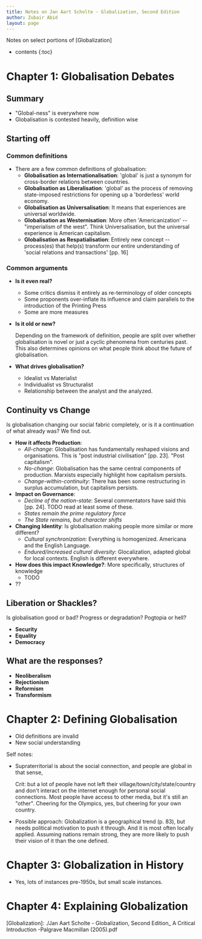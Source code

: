```yaml
---
title: Notes on Jan Aart Scholte - Globalization, Second Edition
author: Zubair Abid
layout: page
---
```


Notes on select portions of [Globalization]

- contents
{:toc}

# Chapter 1: Globalisation Debates

## Summary

- "Global-ness" is everywhere now
- Globalisation is contested heavily, definition wise

## Starting off

### Common definitions

- There are a few common definitions of globalisation:
    - **Globalisation as Internationalisation**: 'global' is just a synonym for
      cross-border relations between countries.
    - **Globalisation as Liberalisation**: 'global' as the process of removing
      state-imposed restrictions for opening up a 'borderless' world economy.
    - **Globalisation as Universalisation**: It means that experiences are
      universal worldwide.
    - **Globalisation as Westernisation**: More often 'Americanization' --
      "imperialism of the west". Think Universalisation, but the universal
      experience is American capitalism.
    - **Globalisation as Respatialisation**: Entirely new concept -- process(es)
      that help(s) transform our entire understanding of 'social relations and
      transactions' [pp. 16]

### Common arguments

- **Is it even real?**
    - Some critics dismiss it entirely as re-terminology of older concepts
    - Some proponents over-inflate its influence and claim parallels to the
      introduction of the Printing Press
    - Some are more measures
- **Is it old or new?**

  Depending on the framework of definition, people are split over whether
  globalisation is novel or just a cyclic phenomena from centuries past. This
  also determines opinions on what people think about the future of
  globalisation.
- **What drives globalisation?**
    - Idealist vs Materialist
    - Individualist vs Structuralist
    - Relationship between the analyst and the analyzed.

## Continuity vs Change

Is globalisation changing our social fabric completely, or is it a continuation
of what already was? We find out.

- **How it affects Production**:
    - *All-change*: Globalisation has fundamentally reshaped visions and
      organisations. This is "post industrial civilisation" [pp. 23]. "Post
      capitalism".
    - *No-change*: Globalisation has the same central components of production.
      Marxists especially highlight how capitalism persists.
    - *Change-within-continuity*: There has been some restructuring in surplus
      accumulation, but capitalism persists.
- **Impact on Governance**:
    - *Decline of the nation-state*: Several commentators have said this [pp.
      24]. TODO read at least some of these.
    - *States remain the prime regulatory force*
    - *The State remains, but character shifts* 
- **Changing Identity**: Is globalisation making people more similar or more
  different?
    - *Cultural synchronization*: Everything is homogenized. Americana and the
      English Language.
    - *Endured/increased cultural diversity*: Glocalization, adapted global for
      local contexts. English is different everywhere.
- **How does this impact Knowledge?**: More specifically, structures of
  knowledge
    - TODO
- ??
  
## Liberation or Shackles? 

Is globalisation good or bad? Progress or degradation? Pogtopia or hell?

- **Security**
- **Equality**
- **Democracy**

## What are the responses?

- **Neoliberalism**
- **Rejectionism**
- **Reformism**
- **Transformism**

# Chapter 2: Defining Globalisation

- Old definitions are invalid
- New social understanding

Self notes:

- Supraterritorial is about the social connection, and people are global in that
  sense, 
 
  Crit: but a lot of people have not left their village/town/city/state/country
  and don't interact on the internet enough for personal social connections.
  Most people have access to other media, but it's still an "other". Cheering
  for the Olympics, yes, but cheering for your own country.

- Possible approach: Globalization is a geographical trend (p. 83), but needs
  political motivation to push it through. And it is most often locally applied.
  Assuming nations remain strong, they are more likely to push their vision of
  it than the one defined.
  
# Chapter 3: Globalization in History

- Yes, lots of instances pre-1950s, but small scale instances.

# Chapter 4: Explaining Globalization

[Globalization]: ./Jan Aart Scholte - Globalization, Second Edition_ A Critical Introduction -Palgrave Macmillan (2005).pdf
